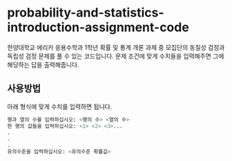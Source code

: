 # probability-and-statistics-introduction-assignment-code
한양대학교 에리카 응용수학과 1학년 확률 및 통계 개론 과제 중 모집단의 동질성 검정과 독립성 검정 문제를 풀 수 있는 코드입니다. 문제 조건에 맞게 수치들을 입력해주면 그에 해당하는 답을 출력해줍니다.

## 사용방법
아래 형식에 맞게 수치를 입력하면 됩니다.
``` python
행과 열의 수를 입력하십시오: <행의 수> <열의 수>
한 행의 값들을 입력하십시오: <1> <2> <3>...
.
.
.
유의수준을 입력하십시오: <유의수준 확률값>
```
